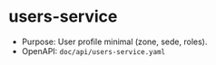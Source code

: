 # users-service

- Purpose: User profile minimal (zone, sede, roles).
- OpenAPI: `doc/api/users-service.yaml`
